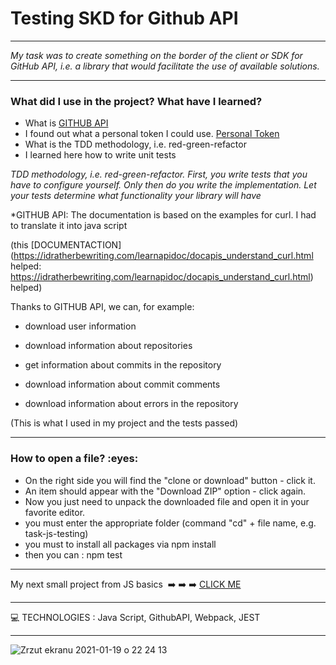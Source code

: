 
<h1> Testing SKD for Github API </h1>


----

*My task was to create something on the border of the client or SDK for GitHub API,
i.e. a library that would facilitate the use of available solutions.*


-------

<h3>What did I use in the project? What have I learned?</h3>

* What is [GITHUB API](https://docs.github.com/en/rest)
* I found out what a personal token I could use.  [Personal Token](https://docs.github.com/en/github/authenticating-to-github/creating-a-personal-access-token)
* What is the TDD methodology, i.e. red-green-refactor 
* I learned here how to write unit tests

*TDD methodology, i.e. red-green-refactor.
First, you write tests that you have to configure yourself.
Only then do you write the implementation.
Let your tests determine what functionality your library will have*

*GITHUB API: 
The documentation is based on the examples for curl. I had to translate it into java script 

(this [DOCUMENTACTION](https://idratherbewriting.com/learnapidoc/docapis_understand_curl.html  helped: https://idratherbewriting.com/learnapidoc/docapis_understand_curl.html) helped)



Thanks to GITHUB API, we can, for example:
* download user information 

* download information about repositories 

* get information about commits in the repository 

* download information about commit comments 

* download information about errors in the repository 

(This is what I used in my project and the tests passed)

-----
<h3>How to open a file? :eyes: </h3>

* On the right side you will find the "clone or download" button - click it.
* An item should appear with the "Download ZIP" option - click again.
* Now you just need to unpack the downloaded file and open it in your favorite editor.
* you must enter the appropriate folder (command "cd" + file name, e.g. task-js-testing) 
* you must to install all packages via npm install
* then you can : npm test

----

My next small project from JS basics  :arrow_right: :arrow_right: :arrow_right: [CLICK ME ](https://github.com/martynakil/-form---uploading-a-CSV-file-in-JS)

----

:computer: TECHNOLOGIES : Java Script, GithubAPI, Webpack,  JEST

----







![Zrzut ekranu 2021-01-19 o 22 24 13](https://user-images.githubusercontent.com/59742201/105095876-907b4200-5aa6-11eb-967c-7180044f7025.png)
